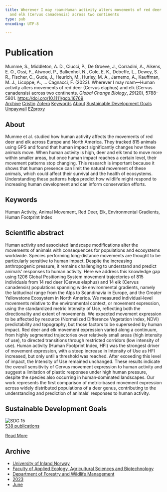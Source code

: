 ```yaml
---
title: Wherever I may roam—Human activity alters movements of red deer (Cervus elaphus)
  and elk (Cervus canadensis) across two continents
type: pub
encoding: UTF-8

---
```

<h1>Publication</h1>
<article id="csl-bib-container-5DCASJRT" class="csl-bib-container">
  <div class="csl-bib-body"> <div class="csl-entry">Mumme, S., Middleton, A. D., Ciucci, P., De Groeve, J., Corradini, A., Aikens, E. O., Ossi, F., Atwood, P., Balkenhol, N., Cole, E. K., Debeffe, L., Dewey, S. R., Fischer, C., Gude, J., Heurich, M., Hurley, M. A., Jarnemo, A., Kauffman, M. J., Licoppe, A., … Cagnacci, F. (2023). Wherever I may roam—Human activity alters movements of red deer (Cervus elaphus) and elk (Cervus canadensis) across two continents. <i>Global Change Biology</i>, <i>29</i>(20), 5788–5801. <a href="https://doi.org/10.1111/gcb.16769">https://doi.org/10.1111/gcb.16769</a></div> </div>
  <div class="csl-bib-buttons">
    <a href="#taxonomy-article-5DCASJRT" alt="archive" class="csl-bib-button">Archive</a>
    <a href="https://app.cristin.no/results/show.jsf?id=2157917" alt="Cristin" class="csl-bib-button">Cristin</a>
    <a href="http://zotero.org/groups/5881554/items/5DCASJRT" alt="Zotero" class="csl-bib-button">Zotero</a>
    <a href="#keywords-article-5DCASJRT" alt="keywords" class="csl-bib-button">Keywords</a>
    <a href="#about-article-5DCASJRT" alt="about_pub" class="csl-bib-button">About</a>
    <a href="#sdg-article-5DCASJRT" alt="sdg" class="csl-bib-button">Sustainable Development Goals</a>
    <a href="https://onlinelibrary.wiley.com/doi/pdfdirect/10.1111/gcb.16769" alt="Unpaywall" class="csl-bib-button">Unpaywall</a>
    <a href="https://onlinelibrary.wiley.com/doi/pdfdirect/10.1111/gcb.16769" alt="EZproxy" class="csl-bib-button">EZproxy</a>
  </div>
  <div id="csl-bib-meta-container-5DCASJRT"></div>
</article>
<div id="csl-bib-meta-5DCASJRT" class="csl-bib-meta">
  <article id="about-article-5DCASJRT" class="about_pub-article">
    <h1>About</h1>
    Mumme et al. studied how human activity affects the movements of red deer and elk across Europe and North America. They tracked 815 animals using GPS and found that human impact significantly changes how these animals move. When human activity is high, deer and elk tend to move more within smaller areas, but once human impact reaches a certain level, their movement patterns stop changing. This research is important because it shows that human presence can limit the natural movement of these animals, which could affect their survival and the health of ecosystems. Understanding these patterns helps predict how wildlife might respond to increasing human development and can inform conservation efforts.
  </article>
  <article id="keywords-article-5DCASJRT" class="keywords-article">
    <h1>Keywords</h1>
    Human Activity, Animal Movement, Red Deer, Elk, Environmental Gradients, Human Footprint Index
  </article>
  <article id="abstract-article-5DCASJRT" class="abstract-article">
    <h1>Scientific abstract</h1>
    Human activity and associated landscape modifications alter the movements of animals with consequences for populations and ecosystems worldwide. Species performing long‐distance movements are thought to be particularly sensitive to human impact. Despite the increasing anthropogenic pressure, it remains challenging to understand and predict animals' responses to human activity. Here we address this knowledge gap using 1206 Global Positioning System movement trajectories of 815 individuals from 14 red deer (Cervus elaphus) and 14 elk (Cervus canadensis) populations spanning wide environmental gradients, namely the latitudinal range from the Alps to Scandinavia in Europe, and the Greater Yellowstone Ecosystem in North America. We measured individual‐level movements relative to the environmental context, or movement expression, using the standardized metric Intensity of Use, reflecting both the directionality and extent of movements. We expected movement expression to be affected by resource (Normalized Difference Vegetation Index, NDVI) predictability and topography, but those factors to be superseded by human impact. Red deer and elk movement expression varied along a continuum, from highly segmented trajectories over relatively small areas (high intensity of use), to directed transitions through restricted corridors (low intensity of use). Human activity (Human Footprint Index, HFI) was the strongest driver of movement expression, with a steep increase in Intensity of Use as HFI increased, but only until a threshold was reached. After exceeding this level of impact, the Intensity of Use remained unchanged. These results indicate the overall sensitivity of Cervus movement expression to human activity and suggest a limitation of plastic responses under high human pressure, despite the species also occurring in human‐dominated landscapes. Our work represents the first comparison of metric‐based movement expression across widely distributed populations of a deer genus, contributing to the understanding and prediction of animals' responses to human activity.
  </article>
  <article id="sdg-article-5DCASJRT" class="sdg-article">
    <h1>Sustainable Development Goals</h1>
    <div class="sdg-container"><div id="sdg15" class="sdg">
        <img src="{{< params subfolder >}}images/sdg/sdg15_en.png" class="image" alt="SDG 15">
        <div class="sdg-overlay">
          <a href="/en/archive/?key=?sdg=15#archive" class="sdg-publication-count"><span>538</span> publications</a>
          <p><a href="https://sdgs.un.org/goals/goal15" class="sdg-read-more">Read More</a></p>
        </div>
      </div></div>
  </article>
  <article id="taxonomy-article-5DCASJRT" class="taxonomy-article">
    <h1>Archive</h1>
    <ul>
      <li>
        <a href="/en/archive/?key=3DCRN523">University of Inland Norway</a>
      </li>
      <li>
        <a href="/en/archive/?key=T77LXH6D">Faculty of Applied Ecology, Agricultural Sciences and Biotechnology</a>
      </li>
      <li>
        <a href="/en/archive/?key=7TRARPE3">Department of Forestry and Wildlife Management</a>
      </li>
      <li>
        <a href="/en/archive/?key=WXLLSUEU">2023</a>
      </li>
      <li>
        <a href="/en/archive/?key=ZJXQQM9B">June</a>
      </li>
    </ul>
  </article>
</div>
